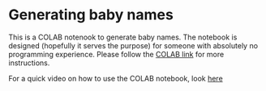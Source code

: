 # Generating baby names

This is a COLAB notenook to generate baby names. The notebook is designed (hopefully it serves the purpose) for someone with absolutely no programming experience. Please follow the [COLAB link](https://colab.research.google.com/drive/1mX_E121fVS8NDexDrJ6wj3KhYgWlQrKN?usp=sharing) for more instructions. 

For a quick video on how to use the COLAB notebook, look [here](https://youtu.be/7wVOSPIqAaE)
